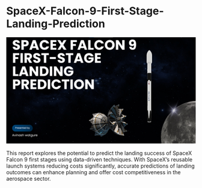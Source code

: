 # SpaceX-Falcon-9-First-Stage-Landing-Prediction

![](Project_image.png)


This report explores the potential to predict the landing success of SpaceX Falcon 9 first stages using data-driven techniques. With SpaceX’s reusable launch systems reducing costs significantly, accurate predictions of landing outcomes can enhance planning and offer cost competitiveness in the aerospace sector. 
